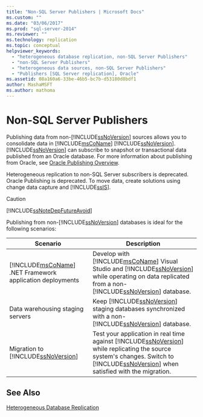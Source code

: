 ```yaml
---
title: "Non-SQL Server Publishers | Microsoft Docs"
ms.custom: ""
ms.date: "03/06/2017"
ms.prod: "sql-server-2014"
ms.reviewer: ""
ms.technology: replication
ms.topic: conceptual
helpviewer_keywords: 
  - "heterogeneous database replication, non-SQL Server Publishers"
  - "non-SQL Server Publishers"
  - "heterogeneous data sources, non-SQL Server Publishers"
  - "Publishers [SQL Server replication], Oracle"
ms.assetid: 08a160a6-33be-46b5-bc7b-d53180d8bdf1
author: MashaMSFT
ms.author: mathoma
---
```

# Non-SQL Server Publishers
  Publishing data from non-[!INCLUDE[ssNoVersion](../../../includes/ssnoversion-md.md)] sources allows you to consolidate data in [!INCLUDE[msCoName](../../../includes/msconame-md.md)] [!INCLUDE[ssNoVersion](../../../includes/ssnoversion-md.md)]. [!INCLUDE[ssNoVersion](../../../includes/ssnoversion-md.md)] can subscribe to snapshot or transactional data published from an Oracle database. For more information about publishing from Oracle, see [Oracle Publishing Overview](oracle-publishing-overview.md).  
  
 Heterogeneous replication to non-SQL Server subscribers is deprecated. Oracle Publishing is deprecated. To move data, create solutions using change data capture and [!INCLUDE[ssIS](../../../includes/ssis-md.md)].  
  
> [!CAUTION]  
>  [!INCLUDE[ssNoteDepFutureAvoid](../../../includes/ssnotedepfutureavoid-md.md)]  
  
 Publishing from non-[!INCLUDE[ssNoVersion](../../../includes/ssnoversion-md.md)] databases is ideal for the following scenarios:  
  
|Scenario|Description|  
|--------------|-----------------|  
|[!INCLUDE[msCoName](../../../includes/msconame-md.md)] .NET Framework application deployments|Develop with [!INCLUDE[msCoName](../../../includes/msconame-md.md)] Visual Studio and [!INCLUDE[ssNoVersion](../../../includes/ssnoversion-md.md)] while operating on data replicated from a non-[!INCLUDE[ssNoVersion](../../../includes/ssnoversion-md.md)] database.|  
|Data warehousing staging servers|Keep [!INCLUDE[ssNoVersion](../../../includes/ssnoversion-md.md)] staging databases synchronized with a non-[!INCLUDE[ssNoVersion](../../../includes/ssnoversion-md.md)] database.|  
|Migration to [!INCLUDE[ssNoVersion](../../../includes/ssnoversion-md.md)]|Test your application in real time against [!INCLUDE[ssNoVersion](../../../includes/ssnoversion-md.md)] while replicating the source system's changes. Switch to [!INCLUDE[ssNoVersion](../../../includes/ssnoversion-md.md)] when satisfied with the migration.|  
  
## See Also  
 [Heterogeneous Database Replication](heterogeneous-database-replication.md)  
  
  
